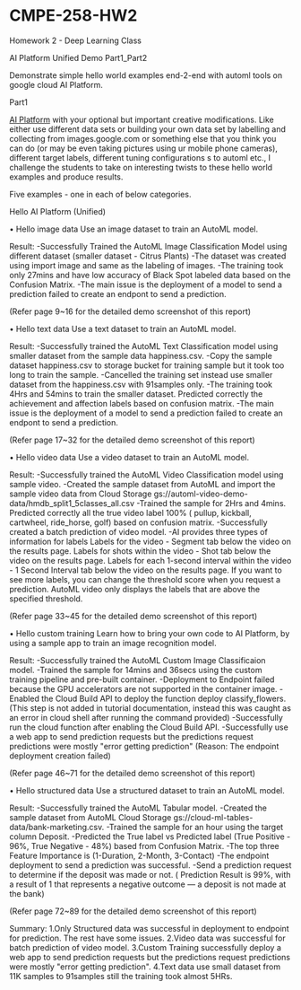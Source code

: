 # CMPE-258-HW2

Homework 2 - Deep Learning Class

AI Platform Unified Demo Part1_Part2 

Demonstrate simple hello world examples end-2-end with automl tools on google cloud AI Platform. 

Part1

[AI Platform](https://cloud.google.com/ai-platform-unified/docs/tutorials/) with your optional but important creative modifications.
Like either use different data sets or building your own data set by labelling and collecting from images.google.com or 
something else that you think you can do (or may be even taking pictures using ur mobile phone cameras), 
different target labels, different tuning configurations s to automl etc., 
I challenge the students to take on interesting twists to these hello world examples and produce results.

Five examples - one in each of below categories. 

Hello AI Platform (Unified)

•	Hello image data
  Use an image dataset to train an AutoML model.
  
  Result: 
  -Successfully Trained the AutoML Image Classification Model using different dataset (smaller dataset - Citrus Plants)
  -The dataset was created using import image and same as the labeling of images.
  -The training took only 27mins and have low accuracy of Black Spot labeled data based on the Confusion Matrix.
  -The main issue is the deployment of a model to send a prediction failed to create an endpont to send a prediction.
  
  (Refer page 9~16 for the detailed demo screenshot of this report)
 
•	Hello text data
  Use a text dataset to train an AutoML model.
  
  Result: 
  -Successfully trained the AutoML Text Classification model using smaller dataset from the sample data happiness.csv.
  -Copy the sample dataset happiness.csv to storage bucket for training sample but it took too long to train the sample.
  -Cancelled the training set instead use smaller dataset from the happiness.csv with 91samples only.
  -The training took 4Hrs and 54mins to train the smaller dataset. Predicted correctly the achievement and affection labels based on
  confusion matrix.
  -The main issue is the deployment of a model to send a prediction failed to create an endpont to send a prediction.
  
  (Refer page 17~32 for the detailed demo screenshot of this report)
  
•	Hello video data
  Use a video dataset to train an AutoML model.
  
  Result:
  -Successfully trained the AutoML Video Classification model using sample video.
  -Created the sample dataset from AutoML and import the sample video data from Cloud Storage gs://automl-video-demo-data/hmdb_split1_5classes_all.csv
  -Trained the sample for 2Hrs and 4mins. Predicted correctly all the true video label 100% ( pullup, kickball, cartwheel, ride_horse, golf) based on
  confusion matrix.
  -Successfully created a batch prediction of video model.
  -AI provides three types of information for labels
    Labels for the video - Segment tab below the video on the results page.
    Labels for shots within the video - Shot tab below the video on the results page.
    Labels for each 1-second interval within the video - 1 Second Interval tab below the video on the results page.
    If you want to see more labels, you can change the threshold score when you request a prediction. 
    AutoML video only displays the labels that are above the specified threshold.
    
   (Refer page 33~45 for the detailed demo screenshot of this report)
  
•	Hello custom training
  Learn how to bring your own code to AI Platform, by using a sample app to train an image recognition model.
  
  Result:
  -Successfully trained the AutoML Custom Image Classificaion model.
  -Trained the sample for 14mins and 36secs using the custom training pipeline and pre-built container.
  -Deployment to Endpoint failed because the GPU accelerators are not supported in the container image.
  -Enabled the Cloud Build API to deploy the function deploy classify_flowers.
   (This step is not added in tutorial documentation, instead this was caught as an error in cloud shell after running the command provided)
  -Successfully run the cloud function after enabling the Cloud Build API.
  -Successfully use a web app to send prediction requests but the predictions request predictions were mostly "error getting prediction"
   (Reason: The endpoint deployment creation failed)
   
   (Refer page 46~71 for the detailed demo screenshot of this report)
  
•	Hello structured data
  Use a structured dataset to train an AutoML model.
  
  Result:
  -Successfully trained the AutoML Tabular model.
  -Created the sample dataset from AutoML Cloud Storage gs://cloud-ml-tables-data/bank-marketing.csv.
  -Trained the sample for an hour using the target column Deposit.
  -Predicted the True label vs Predicted label (True Positive - 96%, True Negative - 48%) based from Confusion Matrix.
  -The top three Feature Importance is (1-Duration, 2-Month, 3-Contact)
  -The endpoint deployment to send a prediction was successful.
  -Send a prediction request to determine if the deposit was made or not.
   ( Prediction Result is 99%, with a result of 1 that represents a negative outcome — a deposit is not made at the bank)
   
   (Refer page 72~89 for the detailed demo screenshot of this report)
  
  Summary:
  1.Only Structured data was successful in deployment to endpoint for prediction. The rest have some issues.
  2.Video data was successful for batch prediction of video model.
  3.Custom Training successfully deploy a web app to send prediction requests but the predictions request predictions were mostly "error getting prediction".
  4.Text data use small dataset from 11K samples to 91samples still the training took almost 5HRs.
  
  



